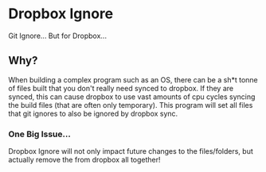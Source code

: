 # Dropbox Ignore 

Git Ignore... But for Dropbox...

## Why?

When building a complex program such as an OS, there can be a sh*t tonne of files built that you don't really need synced to dropbox. If they are synced, this can cause dropbox to use vast amounts of cpu cycles syncing the build files (that are often only temporary). This program will set all files that git ignores to also be ignored by dropbox sync.

### One Big Issue...

Dropbox Ignore will not only impact future changes to the files/folders, but actually remove the from dropbox all together!